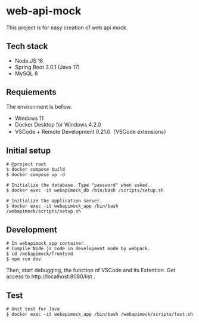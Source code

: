 # web-api-mock

This project is for easy creation of web api mock.

## Tech stack
- Node.JS 16
- Spring Boot 3.0.1 (Java 17)
- MySQL 8

## Requiements
The environment is bellow.

- Windows 11
- Docker Desktop for Windows 4.2.0
- VSCode + Remote Development 0.21.0（VSCode extensions）

## Initial setup
```
# @project root
$ docker compose build
$ docker compose up -d

# Initialize the database. Type "password" when asked.
$ docker exec -it webapimock_db /bin/bash /scripts/setup.sh

# Initialize the application server.
$ docker exec -it webapimock_app /bin/bash /webapimock/scripts/setup.sh
```

## Development
```
# In webapimock_app container.
# Compile Node.js code in development mode by webpack.
$ cd /webapimock/frontend
$ npm run dev
```
Then, start debugging, the function of VSCode and its Extention.
Get access to http://localhost:8080/list .

## Test
```
# Unit test for Java
$ docker exec -it webapimock_app /bin/bash /webapimock/scripts/test.sh
```
